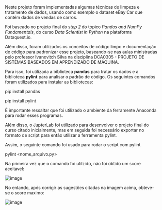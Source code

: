 Neste projeto foram implementadas algumas técnicas de limpeza e tratamento de dados, usando como exemplo o dataset eBay Car que contém dados de vendas de carros.

Foi baseado no projeto final do *step 2* do tópico *Pandas and NumPy Fundamentals*, do curso *Data Scientist in Python* na plataforma Dataquest.io.

Além disso, foram utilizados os conceitos de código limpo e documentação de código para padronizar esse projeto, baseando-se nas aulas ministradas pelo professor
Ivanovitch Silva na disciplina DCA0305 - PROJETO DE SISTEMAS BASEADOS EM APRENDIZADO DE MÁQUINA.

Para isso, foi utilizada a biblioteca **pandas** para tratar os dados e a biblioteca **pylint** para analisar o padrão de código. 
Os seguintes comandos foram utilizados para instalar as bibliotecas:

pip install pandas

pip install pylint

É importante ressaltar que foi utilizado o ambiente da ferramente Anaconda para rodar esses programas.

Além disso, o JupterLab foi utilizado para desenvolver o projeto final do curso citado inicialmente, mas em seguida foi necessário exportar 
no formato de script para então utilizar a ferramenta pylint. 

Assim, o seguinte comando foi usado para rodar o script com pylint

pylint <nome_arquivo.py>

Na primeira vez que o comando foi utilzido, não foi obtido um score aceitavel:

![image](https://user-images.githubusercontent.com/20773821/141049396-7fcaca18-836f-4df3-ae07-e9a04d9bb227.png)


No entando, após corrigir as sugestões citadas na imagem acima, obteve-se o score maximo:

![image](https://user-images.githubusercontent.com/20773821/141049223-2f1873e1-572b-4961-9d57-5490a484b2d1.png)
